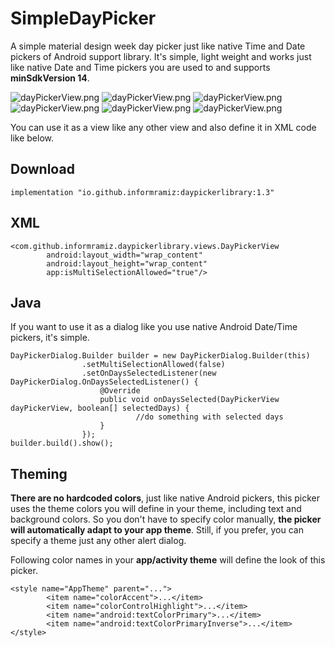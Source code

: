 # SimpleDayPicker
A simple material design week day picker just like native Time and Date pickers of Android support library. It's simple, light weight and works just like native Date and Time pickers you are used to and supports **minSdkVersion 14**.

![dayPickerView.png](demo-images/s3.png) ![dayPickerView.png](demo-images/s4.png) ![dayPickerView.png](demo-images/s1.png) ![dayPickerView.png](demo-images/s2.png) ![dayPickerView.png](demo-images/s5.png) ![dayPickerView.png](demo-images/s6.png)


You can use it as a view like any other view and also define it in XML code like below.

## Download

```
implementation "io.github.informramiz:daypickerlibrary:1.3"
```

## XML

```
<com.github.informramiz.daypickerlibrary.views.DayPickerView
        android:layout_width="wrap_content"
        android:layout_height="wrap_content"
        app:isMultiSelectionAllowed="true"/>
```

## Java
If you want to use it as a dialog like you use native Android Date/Time pickers, it's simple.

```
DayPickerDialog.Builder builder = new DayPickerDialog.Builder(this)
                .setMultiSelectionAllowed(false)
                .setOnDaysSelectedListener(new DayPickerDialog.OnDaysSelectedListener() {
                    @Override
                    public void onDaysSelected(DayPickerView dayPickerView, boolean[] selectedDays) {
							//do something with selected days
                    }
                });
builder.build().show();
```

## Theming 

**There are no hardcoded colors**, just like native Android pickers, this picker uses the theme colors you will define in your theme, including text and background colors. So you don't have to specify color manually, **the picker will automatically adapt to your app theme**. Still, if you prefer, you can specify a theme just any other alert dialog.

Following color names in your **app/activity theme** will define the look of this picker.

```
<style name="AppTheme" parent="...">
        <item name="colorAccent">...</item>
        <item name="colorControlHighlight">...</item>
        <item name="android:textColorPrimary">...</item>
        <item name="android:textColorPrimaryInverse">...</item>
</style>
``` 